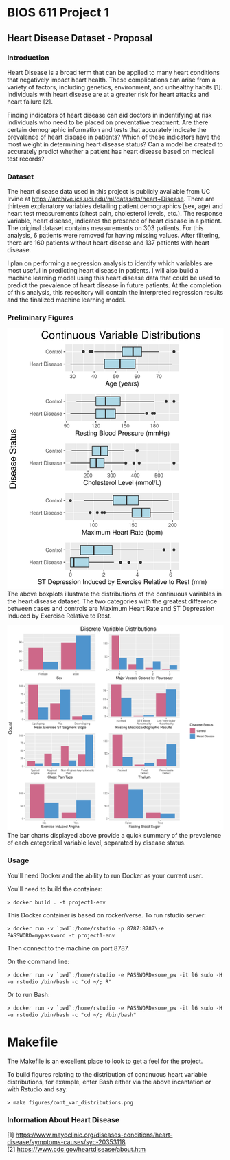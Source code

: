 BIOS 611 Project 1
=======================
Heart Disease Dataset - Proposal
-----------------------

### Introduction
Heart Disease is a broad term that can be applied to many heart conditions that negatively impact heart health.  These complications can arise from a variety of factors, including genetics, environment, and unhealthy habits [1].  Individuals with heart disease are at a greater risk for heart attacks and heart failure [2].    

Finding indicators of heart disease can aid doctors in indentifying at risk individuals who need to be placed on preventative treatment. Are there certain demographic information and tests that accurately indicate the prevalence of heart disease in patients?  Which of these indicators have the most weight in determining heart disease status?  Can a model be created to accurately predict whether a patient has heart disease based on medical test records?

### Dataset
The heart disease data used in this project is publicly available from UC Irvine at 
https://archive.ics.uci.edu/ml/datasets/heart+Disease.  There are thirteen explanatory variables detailing patient demographics (sex, age) and heart test measurements (chest pain, cholesterol levels, etc.).  The response variable, heart disease, indicates the presence of heart disease in a patient.  The original dataset contains measurements on 303 patients.  For this analysis, 6 patients were removed for having missing values. After filtering, there are 160 patients without heart disease and 137 patients with heart disease.    

I plan on performing a regression analysis to identify which variables are most useful in predicting heart disease in patients. I will also build a machine learning model using this heart disease data that could be used to predict the prevalence of heart disease in future patients.  At the completion of this analysis, this repository will contain the interpreted regression results and the finalized machine learning model. 

### Preliminary Figures
![](figures/cont_var_distributions.png)
The above boxplots illustrate the distributions of the continuous variables in the heart disease dataset.  The two categories with the greatest difference between cases and controls are Maximum Heart Rate and ST Depression Induced by Exercise Relative to Rest.

![](figures/disc_var_distributions.png)
The bar charts displayed above provide a quick summary of the prevalence of each categorical variable level, separated by disease status.

### Usage
You'll need Docker and the ability to run Docker as your current user.

You'll need to build the container:

    > docker build . -t project1-env

This Docker container is based on rocker/verse. To run rstudio server:

    > docker run -v `pwd`:/home/rstudio -p 8787:8787\-e PASSWORD=mypassword -t project1-env
      
Then connect to the machine on port 8787.

On the command line:

    > docker run -v `pwd`:/home/rstudio -e PASSWORD=some_pw -it l6 sudo -H -u rstudio /bin/bash -c "cd ~/; R"
    
Or to run Bash:

    > docker run -v `pwd`:/home/rstudio -e PASSWORD=some_pw -it l6 sudo -H -u rstudio /bin/bash -c "cd ~/; /bin/bash"

Makefile
===========

The Makefile is an excellent place to look to get a feel for the project.

To build figures relating to the distribution of continuous heart variable distributions, for example, enter Bash either via the above incantation or with Rstudio and say:

    > make figures/cont_var_distributions.png 


### Information About Heart Disease
[1] https://www.mayoclinic.org/diseases-conditions/heart-disease/symptoms-causes/syc-20353118  
[2] https://www.cdc.gov/heartdisease/about.htm

